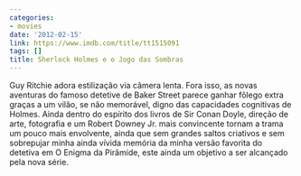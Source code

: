 ```yaml
---
categories:
- movies
date: '2012-02-15'
link: https://www.imdb.com/title/tt1515091
tags: []
title: Sherlock Holmes e o Jogo das Sombras
---
```


Guy Ritchie adora estilização via câmera lenta. Fora isso, as novas aventuras do famoso detetive de Baker Street parece ganhar fôlego extra graças a um vilão, se não memorável, digno das capacidades cognitivas de Holmes.
Ainda dentro do espírito dos livros de Sir Conan Doyle, direção de arte, fotografia e um Robert Downey Jr. mais convincente tornam a trama um pouco mais envolvente, ainda que sem grandes saltos criativos e sem sobrepujar minha ainda vívida memória da minha versão favorita do detetiva em O Enigma da Pirâmide, este ainda um objetivo a ser alcançado pela nova série.